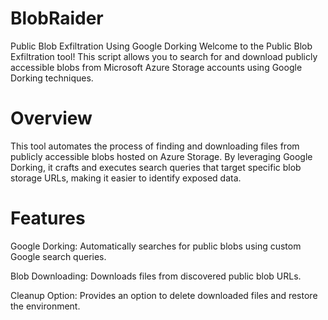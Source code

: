 # BlobRaider
Public Blob Exfiltration Using Google Dorking
Welcome to the Public Blob Exfiltration tool! This script allows you to search for and download publicly accessible blobs from Microsoft Azure Storage accounts using Google Dorking techniques.

# Overview
This tool automates the process of finding and downloading files from publicly accessible blobs hosted on Azure Storage. By leveraging Google Dorking, it crafts and executes search queries that target specific blob storage URLs, making it easier to identify exposed data.

# Features
Google Dorking: Automatically searches for public blobs using custom Google search queries.

Blob Downloading: Downloads files from discovered public blob URLs.

Cleanup Option: Provides an option to delete downloaded files and restore the environment.
